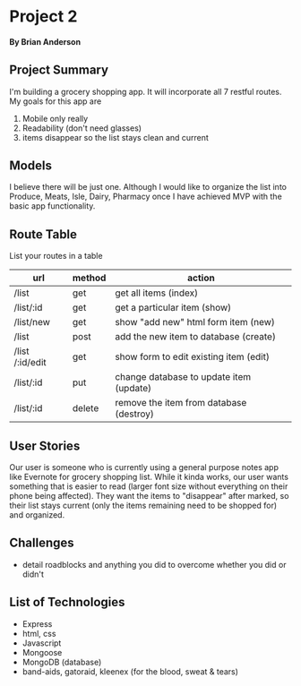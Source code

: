 # Project 2
#### By Brian Anderson

## Project Summary

I'm building a grocery shopping app.  It will incorporate all 7 restful routes.  My goals for this app are
1. Mobile only really
2. Readability (don't need glasses)
3. items disappear so the list stays clean and current

## Models

I believe there will be just one.  Although I would like to organize the list into Produce, Meats, Isle, Dairy, Pharmacy once I have achieved MVP with the basic app functionality. 

## Route Table

List your routes in a table

| url | method | action |
|-----|--------|--------|
| /list | get | get all items (index)|
| /list/:id | get | get a particular item (show)|
| /list/new | get | show "add new" html form item (new)|
| /list | post | add the new item to database (create)|
| /list /:id/edit| get | show form to edit existing item  (edit)|
| /list/:id | put | change database to update item (update)|
| /list/:id | delete | remove the item from database (destroy)|

## User Stories
Our user is someone who is currently using a general purpose notes app like Evernote for grocery shopping list.  While it kinda works, our user wants something that is easier to read (larger font size without everything on their phone being affected).  They want the items to "disappear" after marked, so their list stays current (only the items remaining need to be shopped for) and organized. 
## Challenges

- detail roadblocks and anything you did to overcome whether you did or didn't

## List of Technologies
- Express
- html, css
- Javascript
- Mongoose
- MongoDB (database)
- band-aids, gatoraid, kleenex (for the blood, sweat & tears)